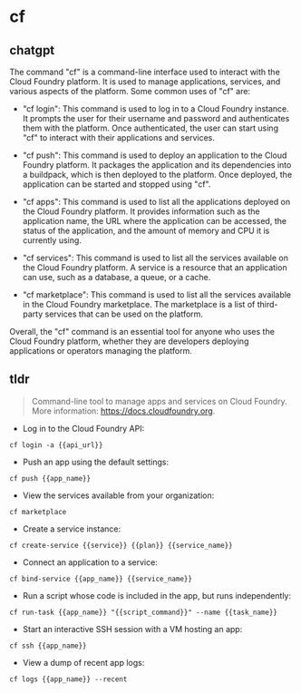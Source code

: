 # cf 
## chatgpt 
The command "cf" is a command-line interface used to interact with the Cloud Foundry platform. It is used to manage applications, services, and various aspects of the platform. Some common uses of "cf" are:

- "cf login": This command is used to log in to a Cloud Foundry instance. It prompts the user for their username and password and authenticates them with the platform. Once authenticated, the user can start using "cf" to interact with their applications and services.

- "cf push": This command is used to deploy an application to the Cloud Foundry platform. It packages the application and its dependencies into a buildpack, which is then deployed to the platform. Once deployed, the application can be started and stopped using "cf".

- "cf apps": This command is used to list all the applications deployed on the Cloud Foundry platform. It provides information such as the application name, the URL where the application can be accessed, the status of the application, and the amount of memory and CPU it is currently using.

- "cf services": This command is used to list all the services available on the Cloud Foundry platform. A service is a resource that an application can use, such as a database, a queue, or a cache.

- "cf marketplace": This command is used to list all the services available in the Cloud Foundry marketplace. The marketplace is a list of third-party services that can be used on the platform.

Overall, the "cf" command is an essential tool for anyone who uses the Cloud Foundry platform, whether they are developers deploying applications or operators managing the platform. 

## tldr 
 
> Command-line tool to manage apps and services on Cloud Foundry.
> More information: <https://docs.cloudfoundry.org>.

- Log in to the Cloud Foundry API:

`cf login -a {{api_url}}`

- Push an app using the default settings:

`cf push {{app_name}}`

- View the services available from your organization:

`cf marketplace`

- Create a service instance:

`cf create-service {{service}} {{plan}} {{service_name}}`

- Connect an application to a service:

`cf bind-service {{app_name}} {{service_name}}`

- Run a script whose code is included in the app, but runs independently:

`cf run-task {{app_name}} "{{script_command}}" --name {{task_name}}`

- Start an interactive SSH session with a VM hosting an app:

`cf ssh {{app_name}}`

- View a dump of recent app logs:

`cf logs {{app_name}} --recent`
